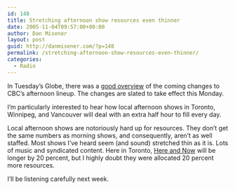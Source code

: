 ```yaml
---
id: 148
title: Stretching afternoon show resources even thinner
date: 2005-11-04T09:57:00+00:00
author: Dan Misener
layout: post
guid: http://danmisener.com/?p=148
permalink: /stretching-afternoon-show-resources-even-thinner/
categories:
  - Radio
---
```

In Tuesday&#8217;s Globe, there was a [good overview](http://www.theglobeandmail.com/servlet/story/RTGAM.20051101.wxcbcradio01/BNStory/Entertainment/) of the coming changes to CBC&#8217;s afternoon lineup. The changes are slated to take effect this Monday.

I&#8217;m particularly interested to hear how local afternoon shows in Toronto, Winnipeg, and Vancouver will deal with an extra half hour to fill every day.

Local afternoon shows are notoriously hard up for resources. They don&#8217;t get the same numbers as morning shows, and consequently, aren&#8217;t as well staffed. Most shows I&#8217;ve heard seem (and sound) stretched thin as it is. Lots of music and syndicated content. Here in Toronto, [Here and Now](http://www.cbc.ca/hereandnow/) will be longer by 20 percent, but I highly doubt they were allocated 20 percent more resources.

I&#8217;ll be listening carefully next week.